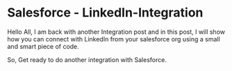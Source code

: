 # Salesforce - LinkedIn-Integration
Hello All, I am back with another Integration post and in this post, I will show how you can connect with LinkedIn from your salesforce org using a small and smart piece of code.

So, Get ready to do another integration with Salesforce.

